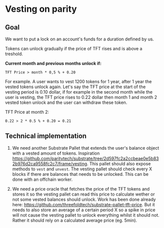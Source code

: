 # Vesting on parity

## Goal

We want to put a lock on an account's funds for a duration defined by us.

Tokens can unlock gradually if the price of TFT rises and is above a treshold.

**Current month and previous months unlock if:** 

```
TFT Price > month * 0,5 % + 0.20
```

For example. A user wants to vest 1200 tokens for 1 year, after 1 year the vested tokens unlock again. 
Let's say the TFT price at the start of the vesting period is 0.10 dollar, if for example in the second month while the user is vesting, the TFT price rises to 0.22 dollar then month 1 and month 2 vested token unlock and the user can withdraw these token.

TFT Price at month 2: 

```
0.22 > 2 * 0.5 % + 0.20 = 0.21 
```

## Technical implementation

1. We need another Substrate Pallet that extends the user's balance object with a vested amount of tokens. Inspiration https://github.com/paritytech/substrate/tree/2d597fc2a2ccbeae0e5b832b976d2ca9558fc2c7/frame/vesting. This pallet should also expose methods to `vest` and `unvest`. The vesting pallet should check every X blocks if there are balances that needs to be unlocked. This can be done with an offchain worker.

2. We need a price oracle that fetches the price of the TFT tokens and stores it so the vesting pallet can read this price to calculate wether or not some vested balances should unlock. Work has been done already here: https://github.com/threefoldtech/substrate-pallet-tft-price. But it needs to also store an average of a certain period X so a spike in price will not cause the vesting pallet to unlock everything whilst it should not. Rather it should rely on a calculated average price (eg. 5min).
